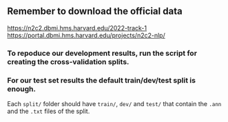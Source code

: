 ## Remember to download the official data
https://n2c2.dbmi.hms.harvard.edu/2022-track-1 <br>
https://portal.dbmi.hms.harvard.edu/projects/n2c2-nlp/

### To repoduce our development results, run the script for creating the cross-validation splits.
### For our test set results the default train/dev/test split is enough.
Each `split/` folder should have `train/`, `dev/` and `test/` that contain the `.ann` and the `.txt` files of the split.
